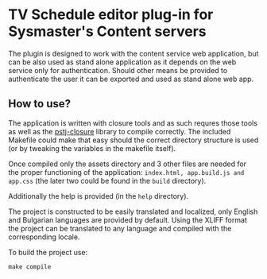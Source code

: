 # TV Schedule editor plug-in for Sysmaster's Content servers

The plugin is designed to work with the content service web application, but can be also used as stand alone application as it depends on the web service only for authentication. Should other means be provided to authenticate the user it can be exported and used as stand alone web app.

## How to use?

The application is written with closure tools and as such requres those tools as well as the [pstj-closure](https://github.com/pstjvn/pstj-closure "Link to GitHub page of the project") library to compile correctly. The included Makefile could make that easy should the correct directory structure is used (or by tweaking the variables in the makefile itself).

Once compiled only the assets directory and 3 other files are needed for the proper functioning of the application: ```index.html, app.build.js and app.css``` (the later two could be found in the ```build``` directory).

Additionally the help is provided (in the ```help``` directory).

The project is constructed to be easily translated and localized, only English and Bulgarian languages are provided by default. Using the XLIFF format the project can be translated to any language and compiled with the corresponding locale.

To build the project use:

```make compile```
